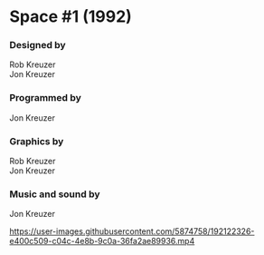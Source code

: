 # Space #1 (1992)

### Designed by
 Rob Kreuzer  
 Jon Kreuzer

### Programmed by
 Jon Kreuzer

### Graphics by
 Rob Kreuzer  
 Jon Kreuzer

### Music and sound by
 Jon Kreuzer


https://user-images.githubusercontent.com/5874758/192122326-e400c509-c04c-4e8b-9c0a-36fa2ae89936.mp4

